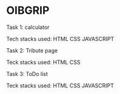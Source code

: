 # OIBGRIP
Task 1: calculator

Tech stacks used: HTML CSS JAVASCRIPT

Task 2: Tribute page

Teck stacks used: HTML CSS

Task 3: ToDo list

Teck stacks used: HTML CSS JAVASCRIPT
